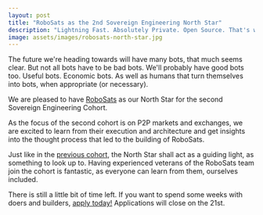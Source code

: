 ```yaml
---
layout: post
title: "RoboSats as the 2nd Sovereign Engineering North Star"
description: "Lightning Fast. Absolutely Private. Open Source. That's what we're aiming for!"
image: assets/images/robosats-north-star.jpg
---
```


The future we're heading towards will have many bots, that much seems clear. But
not all bots have to be bad bots. We'll probably have good bots too. Useful
bots. Economic bots. As well as humans that turn themselves into bots, when
appropriate (or necessary).

We are pleased to have [RoboSats][gh] as our North Star for the second Sovereign
Engineering Cohort.

As the focus of the second cohort is on P2P markets and exchanges, we are
excited to learn from their execution and architecture and get insights into the
thought process that led to the building of RoboSats.

Just like in the [previous cohort][mutiny], the North Star shall act as a guiding light,
as something to look up to. Having experienced veterans of the RoboSats team
join the cohort is fantastic, as everyone can learn from them, ourselves
included.

There is still a little bit of time left. If you want to spend some weeks with
doers and builders, [apply today!][tf] Applications will close on the 21st.

[gh]: https://github.com/RoboSats/robosats
[mutiny]: /2023/10/18/welcoming-mutiny-wallet-as-the-1st-sovereign-engineering-north-star.html
[tf]: https://sovereignengineering.typeform.com/SEC02